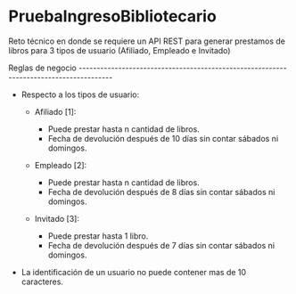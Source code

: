 # PruebaIngresoBibliotecario

Reto técnico en donde se requiere un API REST para generar prestamos de libros para 3 tipos de usuario (Afiliado, Empleado e Invitado)


Reglas de negocio ---------------------------------------------------------------------------------------

- Respecto a los tipos de usuario:
    - Afiliado [1]:
        - Puede prestar hasta n cantidad de libros.
        - Fecha de devolución después de 10 días sin contar sábados ni domingos.

    - Empleado [2]:
        - Puede prestar hasta n cantidad de libros.
        - Fecha de devolución después de 8 días sin contar sábados ni domingos.

    - Invitado [3]:
        - Puede prestar hasta 1 libro.
        - Fecha de devolución después de 7 días sin contar sábados ni domingos.

- La identificación de un usuario no puede contener mas de 10 caracteres.